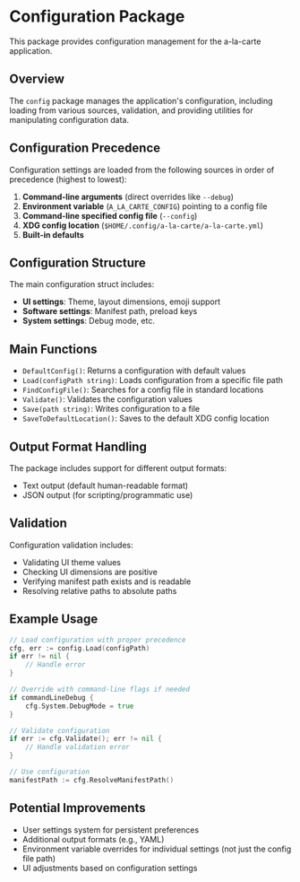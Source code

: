 # Configuration Package

This package provides configuration management for the a-la-carte application.

## Overview

The `config` package manages the application's configuration, including loading from various sources, validation, and providing utilities for manipulating configuration data.

## Configuration Precedence

Configuration settings are loaded from the following sources in order of precedence (highest to lowest):

1. **Command-line arguments** (direct overrides like `--debug`)
2. **Environment variable** (`A_LA_CARTE_CONFIG`) pointing to a config file
3. **Command-line specified config file** (`--config`)
4. **XDG config location** (`$HOME/.config/a-la-carte/a-la-carte.yml`)
5. **Built-in defaults**

## Configuration Structure

The main configuration struct includes:

- **UI settings**: Theme, layout dimensions, emoji support
- **Software settings**: Manifest path, preload keys
- **System settings**: Debug mode, etc.

## Main Functions

- `DefaultConfig()`: Returns a configuration with default values
- `Load(configPath string)`: Loads configuration from a specific file path
- `FindConfigFile()`: Searches for a config file in standard locations
- `Validate()`: Validates the configuration values
- `Save(path string)`: Writes configuration to a file
- `SaveToDefaultLocation()`: Saves to the default XDG config location

## Output Format Handling

The package includes support for different output formats:

- Text output (default human-readable format)
- JSON output (for scripting/programmatic use)

## Validation

Configuration validation includes:

- Validating UI theme values
- Checking UI dimensions are positive
- Verifying manifest path exists and is readable
- Resolving relative paths to absolute paths

## Example Usage

```go
// Load configuration with proper precedence
cfg, err := config.Load(configPath)
if err != nil {
    // Handle error
}

// Override with command-line flags if needed
if commandLineDebug {
    cfg.System.DebugMode = true
}

// Validate configuration
if err := cfg.Validate(); err != nil {
    // Handle validation error
}

// Use configuration
manifestPath := cfg.ResolveManifestPath()
```

## Potential Improvements

- User settings system for persistent preferences
- Additional output formats (e.g., YAML)
- Environment variable overrides for individual settings (not just the config file path)
- UI adjustments based on configuration settings
